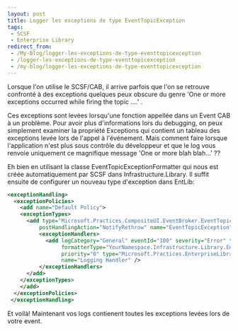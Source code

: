 ```yaml
---
layout: post
title: Logger les exceptions de type EventTopicException
tags:
 - SCSF
 - Enterprise Library
redirect_from:
 - /My-Blog/logger-les-exceptions-de-type-eventtopicexception
 - /logger-les-exceptions-de-type-eventtopicexception
 - /my-blog/logger-les-exceptions-de-type-eventtopicexception
---
```


Lorsque l'on utilise le SCSF/CAB, il arrive parfois que l'on se retrouve confronté à des exceptions quelques peux obscure du genre 'One or more exceptions occurred while firing the topic ....' .

Ces exceptions sont levées lorsqu'une fonction appellée dans un Event CAB à un problème.
Pour avoir plus d'informations lors du debugging, on peux simplement examiner la propriété Exceptions qui contient un tableau des exceptions levée lors de l'appel à l'événement.
Mais comment faire lorsque l'application n'est plus sous contrôle du développeur et que le log vous renvoie uniquement ce magnifique message 'One or more blah blah...' ??

Eh bien en utilisant la classe EventTopicExceptionFormatter qui nous est créée automatiquement par SCSF dans Infrastructure.Library. Il suffit ensuite de configurer un nouveau type d'exception dans EntLib:

```xml
<exceptionHandling>
  <exceptionPolicies>
    <add name="Default Policy">
    <exceptionTypes>
      <add type="Microsoft.Practices.CompositeUI.EventBroker.EventTopicException, Microsoft.Practices.CompositeUI, Version=1.0.51205.0, Culture=neutral, PublicKeyToken=31bf3856ad364e35"
          postHandlingAction="NotifyRethrow" name="EventTopicException">
          <exceptionHandlers>
            <add logCategory="General" eventId="100" severity="Error" title="GMS Exception Handling"
                 formatterType="YourNamespace.Infrastructure.Library.EntLib.EventTopicExceptionFormatter, Infrastructure.Library"
                 priority="0" type="Microsoft.Practices.EnterpriseLibrary.ExceptionHandling.Logging.LoggingExceptionHandler, Microsoft.Practices.EnterpriseLibrary.ExceptionHandling.Logging, Version=3.1.0.0, Culture=neutral, PublicKeyToken=b03f5f7f11d50a3a"
                 name="Logging Handler" />
          </exceptionHandlers>
      </add>
    </exceptionTypes>
    </add>
  </exceptionPolicies>
 </exceptionHandling>
```

Et voilà! Maintenant vos logs contienent toutes les exceptions levées lors de votre event.
